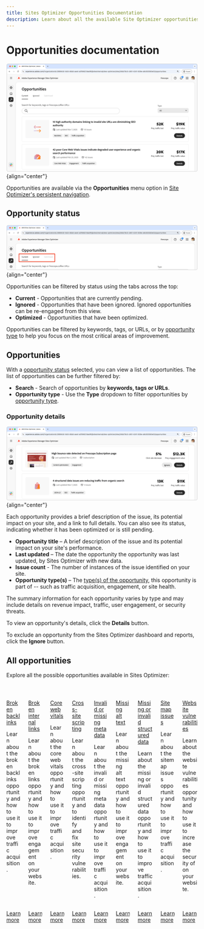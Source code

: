 ```yaml
---
title: Sites Optimizer Opportunities Documentation
description: Learn about all the available Site Optimizer opportunities and how to use them to improve your site's performance.
---
```


# Opportunities documentation

![Sites Optimizer opportunities](./assets/overview/hero.png){align="center"}


Opportunities are available via the **Opportunities** menu option in [Site Optimizer's persistent navigation](../home.md#navigation).

## Opportunity status

![Opportunity status](./assets/overview/opportunity-status.png){align="center"}

Opportunities can be filtered by status using the tabs across the top:

* **Current** - Opportunities that are currently pending.
* **Ignored** - Opportunities that have been ignored. Ignored opportunities can be re-engaged from this view.
* **Optimized** - Opportunities that have been optimized.

Opportunities can be filtered by keywords, tags, or URLs, or by [opportunity type](../../opportunity-types/overview.md) to help you focus on the most critical areas of improvement.

## Opportunities

With a [opportunity status](#opportunity-status) selected, you can view a list of opportunities. The list of opportunities can be further filtered by:

* **Search** - Search of opportunities by **keywords, tags or URLs**.
* **Opportunity type** - Use the **Type** dropdown to filter opportunities by [opportunity type](../../opportunity-types/overview.md).

### Opportunity details

![Opportunity details](./assets/overview/opportunity-details.png){align="center"}

Each opportunity provides a brief description of the issue, its potential impact on your site, and a link to full details. You can also see its status, indicating whether it has been optimized or is still pending.  

* **Opportunity title** – A brief description of the issue and its potential impact on your site's performance.
* **Last updated** – The date the opportunity the opportunity was last updated, by Sites Optimizer with new data.
* **Issue count** - The number of instances of the issue identified on your site.
* **Opportunity type(s)** – The [type(s) of the opportunity](../../opportunity-types/overview.md), this opportunity is part of -- such as traffic acquisition, engagement, or site health.

The summary information for each opportunity varies by type and may include details on revenue impact, traffic, user engagement, or security threats.  

To view an opportunity's details, click the **Details** button.  

To exclude an opportunity from the Sites Optimizer dashboard and reports, click the **Ignore** button.  

## All opportunities

Explore all the possible opportunities available in Sites Optimizer:

<!-- CARDS
 
* ./broken-backlinks.md
  {title=Broken backlinks}
  {image=../../assets/common/card-arrows.png}
* ./broken-internal-links.md
  {title=Broken internal links}
  {image=../../assets/common/card-link.png}
* ./core-web-vitals.md
  {title=Core web vitals}
  {image=../../assets/common/card-performance.png}
* ./cross-site-scripting.md
  {title=Cross-site scripting}
  {image=../../assets/common/card-code.png}
* ./invalid-or-missing-metadata.md
  {title=Invalid or missing metadata}
  {image=../../assets/common/card-code.png}
* ./missing-alt-text.md
  {title=Missing alt text}
  {image=../../assets/common/card-arrows.png}
* ./missing-invalid-structured-data.md
  {title=Missing or invalid structured data}
  {image=../../assets/common/card-bag.png}
* ./sitemap-issues.md
  {title=Sitemap issues}
  {image=../../assets/common/card-relationship.png}
* ./website-vulnerabilities.md
  {title=Website vulnerabilities}
  {image=../../assets/common/card-puzzle.png}

--->
<!-- START CARDS HTML - DO NOT MODIFY BY HAND -->
<div class="columns">
    <div class="column is-half-tablet is-half-desktop is-one-third-widescreen" aria-label="Broken backlinks">
        <div class="card" style="height: 100%; display: flex; flex-direction: column; height: 100%;">
            <div class="card-image">
                <figure class="image x-is-16by9">
                    <a href="./broken-backlinks.md" title="Broken backlinks" target="_blank" rel="referrer">
                        <img class="is-bordered-r-small" src="../../assets/common/card-arrows.png" alt="Broken backlinks"
                             style="width: 100%; aspect-ratio: 16 / 9; object-fit: cover; overflow: hidden; display: block; margin: auto;">
                    </a>
                </figure>
            </div>
            <div class="card-content is-padded-small" style="display: flex; flex-direction: column; flex-grow: 1; justify-content: space-between;">
                <div class="top-card-content">
                    <p class="headline is-size-6 has-text-weight-bold">
                        <a href="./broken-backlinks.md" target="_blank" rel="referrer" title="Broken backlinks">Broken backlinks</a>
                    </p>
                    <p class="is-size-6">Learn about the broken backlinks opportunity and how to use it to improve traffic acquisition.</p>
                </div>
                <a href="./broken-backlinks.md" target="_blank" rel="referrer" class="spectrum-Button spectrum-Button--outline spectrum-Button--primary spectrum-Button--sizeM" style="align-self: flex-start; margin-top: 1rem;">
                    <span class="spectrum-Button-label has-no-wrap has-text-weight-bold">Learn more</span>
                </a>
            </div>
        </div>
    </div>
    <div class="column is-half-tablet is-half-desktop is-one-third-widescreen" aria-label="Broken internal links">
        <div class="card" style="height: 100%; display: flex; flex-direction: column; height: 100%;">
            <div class="card-image">
                <figure class="image x-is-16by9">
                    <a href="./broken-internal-links.md" title="Broken internal links" target="_blank" rel="referrer">
                        <img class="is-bordered-r-small" src="../../assets/common/card-link.png" alt="Broken internal links"
                             style="width: 100%; aspect-ratio: 16 / 9; object-fit: cover; overflow: hidden; display: block; margin: auto;">
                    </a>
                </figure>
            </div>
            <div class="card-content is-padded-small" style="display: flex; flex-direction: column; flex-grow: 1; justify-content: space-between;">
                <div class="top-card-content">
                    <p class="headline is-size-6 has-text-weight-bold">
                        <a href="./broken-internal-links.md" target="_blank" rel="referrer" title="Broken internal links">Broken internal links</a>
                    </p>
                    <p class="is-size-6">Learn about the broken links opportunity and how to use it to improve engagement on your website.</p>
                </div>
                <a href="./broken-internal-links.md" target="_blank" rel="referrer" class="spectrum-Button spectrum-Button--outline spectrum-Button--primary spectrum-Button--sizeM" style="align-self: flex-start; margin-top: 1rem;">
                    <span class="spectrum-Button-label has-no-wrap has-text-weight-bold">Learn more</span>
                </a>
            </div>
        </div>
    </div>
    <div class="column is-half-tablet is-half-desktop is-one-third-widescreen" aria-label="Core web vitals">
        <div class="card" style="height: 100%; display: flex; flex-direction: column; height: 100%;">
            <div class="card-image">
                <figure class="image x-is-16by9">
                    <a href="./core-web-vitals.md" title="Core web vitals" target="_blank" rel="referrer">
                        <img class="is-bordered-r-small" src="../../assets/common/card-performance.png" alt="Core web vitals"
                             style="width: 100%; aspect-ratio: 16 / 9; object-fit: cover; overflow: hidden; display: block; margin: auto;">
                    </a>
                </figure>
            </div>
            <div class="card-content is-padded-small" style="display: flex; flex-direction: column; flex-grow: 1; justify-content: space-between;">
                <div class="top-card-content">
                    <p class="headline is-size-6 has-text-weight-bold">
                        <a href="./core-web-vitals.md" target="_blank" rel="referrer" title="Core web vitals">Core web vitals</a>
                    </p>
                    <p class="is-size-6">Learn about the core web vitals opportunity and how to use it to improve traffic acquisition.</p>
                </div>
                <a href="./core-web-vitals.md" target="_blank" rel="referrer" class="spectrum-Button spectrum-Button--outline spectrum-Button--primary spectrum-Button--sizeM" style="align-self: flex-start; margin-top: 1rem;">
                    <span class="spectrum-Button-label has-no-wrap has-text-weight-bold">Learn more</span>
                </a>
            </div>
        </div>
    </div>
    <div class="column is-half-tablet is-half-desktop is-one-third-widescreen" aria-label="Cross-site scripting">
        <div class="card" style="height: 100%; display: flex; flex-direction: column; height: 100%;">
            <div class="card-image">
                <figure class="image x-is-16by9">
                    <a href="./cross-site-scripting.md" title="Cross-site scripting" target="_blank" rel="referrer">
                        <img class="is-bordered-r-small" src="../../assets/common/card-code.png" alt="Cross-site scripting"
                             style="width: 100%; aspect-ratio: 16 / 9; object-fit: cover; overflow: hidden; display: block; margin: auto;">
                    </a>
                </figure>
            </div>
            <div class="card-content is-padded-small" style="display: flex; flex-direction: column; flex-grow: 1; justify-content: space-between;">
                <div class="top-card-content">
                    <p class="headline is-size-6 has-text-weight-bold">
                        <a href="./cross-site-scripting.md" target="_blank" rel="referrer" title="Cross-site scripting">Cross-site scripting</a>
                    </p>
                    <p class="is-size-6">Learn about the cross-site scripting opportunity and to identify and fix site security vulnerabilities.</p>
                </div>
                <a href="./cross-site-scripting.md" target="_blank" rel="referrer" class="spectrum-Button spectrum-Button--outline spectrum-Button--primary spectrum-Button--sizeM" style="align-self: flex-start; margin-top: 1rem;">
                    <span class="spectrum-Button-label has-no-wrap has-text-weight-bold">Learn more</span>
                </a>
            </div>
        </div>
    </div>
    <div class="column is-half-tablet is-half-desktop is-one-third-widescreen" aria-label="Invalid or missing metadata">
        <div class="card" style="height: 100%; display: flex; flex-direction: column; height: 100%;">
            <div class="card-image">
                <figure class="image x-is-16by9">
                    <a href="./invalid-or-missing-metadata.md" title="Invalid or missing metadata" target="_blank" rel="referrer">
                        <img class="is-bordered-r-small" src="../../assets/common/card-code.png" alt="Invalid or missing metadata"
                             style="width: 100%; aspect-ratio: 16 / 9; object-fit: cover; overflow: hidden; display: block; margin: auto;">
                    </a>
                </figure>
            </div>
            <div class="card-content is-padded-small" style="display: flex; flex-direction: column; flex-grow: 1; justify-content: space-between;">
                <div class="top-card-content">
                    <p class="headline is-size-6 has-text-weight-bold">
                        <a href="./invalid-or-missing-metadata.md" target="_blank" rel="referrer" title="Invalid or missing metadata">Invalid or missing metadata</a>
                    </p>
                    <p class="is-size-6">Learn about the invalid or missing metadata opportunity and how to use it to improve traffic acquisition.</p>
                </div>
                <a href="./invalid-or-missing-metadata.md" target="_blank" rel="referrer" class="spectrum-Button spectrum-Button--outline spectrum-Button--primary spectrum-Button--sizeM" style="align-self: flex-start; margin-top: 1rem;">
                    <span class="spectrum-Button-label has-no-wrap has-text-weight-bold">Learn more</span>
                </a>
            </div>
        </div>
    </div>
    <div class="column is-half-tablet is-half-desktop is-one-third-widescreen" aria-label="Missing alt text">
        <div class="card" style="height: 100%; display: flex; flex-direction: column; height: 100%;">
            <div class="card-image">
                <figure class="image x-is-16by9">
                    <a href="./missing-alt-text.md" title="Missing alt text" target="_blank" rel="referrer">
                        <img class="is-bordered-r-small" src="../../assets/common/card-arrows.png" alt="Missing alt text"
                             style="width: 100%; aspect-ratio: 16 / 9; object-fit: cover; overflow: hidden; display: block; margin: auto;">
                    </a>
                </figure>
            </div>
            <div class="card-content is-padded-small" style="display: flex; flex-direction: column; flex-grow: 1; justify-content: space-between;">
                <div class="top-card-content">
                    <p class="headline is-size-6 has-text-weight-bold">
                        <a href="./missing-alt-text.md" target="_blank" rel="referrer" title="Missing alt text">Missing alt text</a>
                    </p>
                    <p class="is-size-6">Learn about the missing alt text opportunity and how to use it to improve engagement on your website.</p>
                </div>
                <a href="./missing-alt-text.md" target="_blank" rel="referrer" class="spectrum-Button spectrum-Button--outline spectrum-Button--primary spectrum-Button--sizeM" style="align-self: flex-start; margin-top: 1rem;">
                    <span class="spectrum-Button-label has-no-wrap has-text-weight-bold">Learn more</span>
                </a>
            </div>
        </div>
    </div>
    <div class="column is-half-tablet is-half-desktop is-one-third-widescreen" aria-label="Missing or invalid structured data">
        <div class="card" style="height: 100%; display: flex; flex-direction: column; height: 100%;">
            <div class="card-image">
                <figure class="image x-is-16by9">
                    <a href="./missing-invalid-structured-data.md" title="Missing or invalid structured data" target="_blank" rel="referrer">
                        <img class="is-bordered-r-small" src="../../assets/common/card-bag.png" alt="Missing or invalid structured data"
                             style="width: 100%; aspect-ratio: 16 / 9; object-fit: cover; overflow: hidden; display: block; margin: auto;">
                    </a>
                </figure>
            </div>
            <div class="card-content is-padded-small" style="display: flex; flex-direction: column; flex-grow: 1; justify-content: space-between;">
                <div class="top-card-content">
                    <p class="headline is-size-6 has-text-weight-bold">
                        <a href="./missing-invalid-structured-data.md" target="_blank" rel="referrer" title="Missing or invalid structured data">Missing or invalid structured data</a>
                    </p>
                    <p class="is-size-6">Learn about the missing or invalid structured data opportunity and how to use it to improve traffic acquisition.</p>
                </div>
                <a href="./missing-invalid-structured-data.md" target="_blank" rel="referrer" class="spectrum-Button spectrum-Button--outline spectrum-Button--primary spectrum-Button--sizeM" style="align-self: flex-start; margin-top: 1rem;">
                    <span class="spectrum-Button-label has-no-wrap has-text-weight-bold">Learn more</span>
                </a>
            </div>
        </div>
    </div>
    <div class="column is-half-tablet is-half-desktop is-one-third-widescreen" aria-label="Sitemap issues">
        <div class="card" style="height: 100%; display: flex; flex-direction: column; height: 100%;">
            <div class="card-image">
                <figure class="image x-is-16by9">
                    <a href="./sitemap-issues.md" title="Sitemap issues" target="_blank" rel="referrer">
                        <img class="is-bordered-r-small" src="../../assets/common/card-relationship.png" alt="Sitemap issues"
                             style="width: 100%; aspect-ratio: 16 / 9; object-fit: cover; overflow: hidden; display: block; margin: auto;">
                    </a>
                </figure>
            </div>
            <div class="card-content is-padded-small" style="display: flex; flex-direction: column; flex-grow: 1; justify-content: space-between;">
                <div class="top-card-content">
                    <p class="headline is-size-6 has-text-weight-bold">
                        <a href="./sitemap-issues.md" target="_blank" rel="referrer" title="Sitemap issues">Sitemap issues</a>
                    </p>
                    <p class="is-size-6">Learn about the sitemap issues opportunity and how to use it to improve traffic acquisition.</p>
                </div>
                <a href="./sitemap-issues.md" target="_blank" rel="referrer" class="spectrum-Button spectrum-Button--outline spectrum-Button--primary spectrum-Button--sizeM" style="align-self: flex-start; margin-top: 1rem;">
                    <span class="spectrum-Button-label has-no-wrap has-text-weight-bold">Learn more</span>
                </a>
            </div>
        </div>
    </div>
    <div class="column is-half-tablet is-half-desktop is-one-third-widescreen" aria-label="Website vulnerabilities">
        <div class="card" style="height: 100%; display: flex; flex-direction: column; height: 100%;">
            <div class="card-image">
                <figure class="image x-is-16by9">
                    <a href="./website-vulnerabilities.md" title="Website vulnerabilities" target="_blank" rel="referrer">
                        <img class="is-bordered-r-small" src="../../assets/common/card-puzzle.png" alt="Website vulnerabilities"
                             style="width: 100%; aspect-ratio: 16 / 9; object-fit: cover; overflow: hidden; display: block; margin: auto;">
                    </a>
                </figure>
            </div>
            <div class="card-content is-padded-small" style="display: flex; flex-direction: column; flex-grow: 1; justify-content: space-between;">
                <div class="top-card-content">
                    <p class="headline is-size-6 has-text-weight-bold">
                        <a href="./website-vulnerabilities.md" target="_blank" rel="referrer" title="Website vulnerabilities">Website vulnerabilities</a>
                    </p>
                    <p class="is-size-6">Learn about the website vulnerabilities opportunity and how to use it to increase the security of on your website.</p>
                </div>
                <a href="./website-vulnerabilities.md" target="_blank" rel="referrer" class="spectrum-Button spectrum-Button--outline spectrum-Button--primary spectrum-Button--sizeM" style="align-self: flex-start; margin-top: 1rem;">
                    <span class="spectrum-Button-label has-no-wrap has-text-weight-bold">Learn more</span>
                </a>
            </div>
        </div>
    </div>
</div>
<!-- END CARDS HTML - DO NOT MODIFY BY HAND -->

![]()

